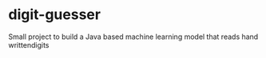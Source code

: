 # digit-guesser
Small project to build a Java based machine learning model that reads hand writtendigits
